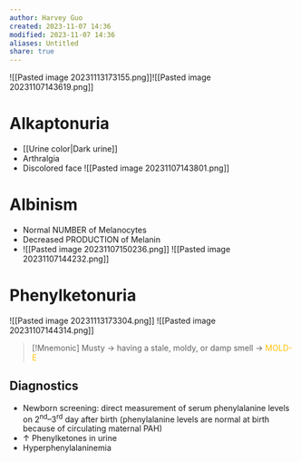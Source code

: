 ```yaml
---
author: Harvey Guo
created: 2023-11-07 14:36
modified: 2023-11-07 14:36
aliases: Untitled
share: true
---
```


![[Pasted image 20231113173155.png]]![[Pasted image 20231107143619.png]]
# Alkaptonuria
- [[Urine color|Dark urine]]
- Arthralgia
- Discolored face
![[Pasted image 20231107143801.png]]
# Albinism
- Normal NUMBER of Melanocytes
- Decreased PRODUCTION of Melanin
- ![[Pasted image 20231107150236.png]]
![[Pasted image 20231107144232.png]]
# Phenylketonuria
![[Pasted image 20231113173304.png]]
![[Pasted image 20231107144314.png]]
>[!Mnemonic] 
>Musty -> having a stale, moldy, or damp smell -> <font color="#ffc000">MOLD-E</font>
## Diagnostics
- Newborn screening: direct measurement of serum phenylalanine levels on 2<sup>nd</sup>–3<sup>rd</sup> day after birth (phenylalanine levels are normal at birth because of circulating maternal PAH)
- ↑ Phenylketones in urine
- Hyperphenylalaninemia